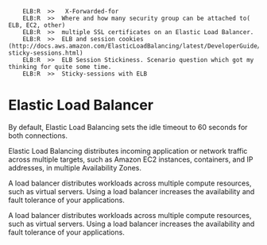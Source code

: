  
 
        ELB:R  >>   X-Forwarded-for
        ELB:R  >>  Where and how many security group can be attached to( ELB, EC2, other)
        ELB:R  >>  multiple SSL certificates on an Elastic Load Balancer.
        ELB:R  >>  ELB and session cookies (http://docs.aws.amazon.com/ElasticLoadBalancing/latest/DeveloperGuide/elb-sticky-sessions.html)
        ELB:R  >>  ELB Session Stickiness. Scenario question which got my thinking for quite some time.
        ELB:R  >>  Sticky-sessions with ELB

 

# Elastic Load Balancer 

By default, Elastic Load Balancing sets the idle timeout to 60 seconds for both connections. 

Elastic Load Balancing distributes incoming application or network traffic across 
multiple targets, such as Amazon EC2 instances, containers, and IP addresses, 
in multiple Availability Zones.

A load balancer distributes workloads across multiple compute resources, such as virtual servers.
 Using a load balancer increases the availability and fault tolerance of your applications.
 
A load balancer distributes workloads across multiple compute resources, such as virtual servers. 
Using a load balancer increases the availability and fault tolerance of your applications.
 

 
 
 